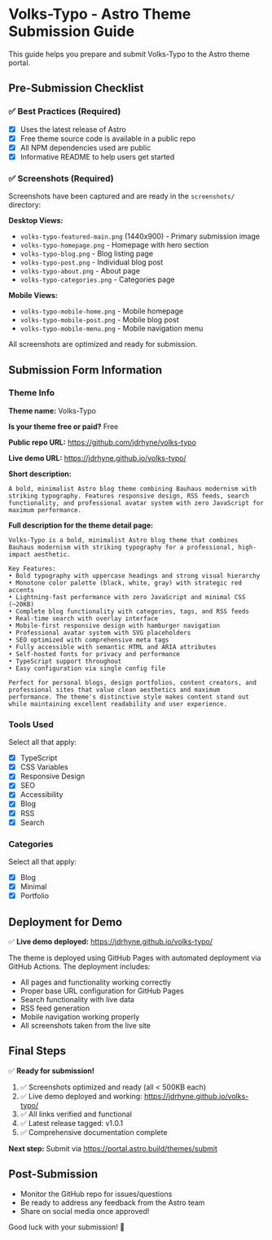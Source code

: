 # Volks-Typo - Astro Theme Submission Guide

This guide helps you prepare and submit Volks-Typo to the Astro theme portal.

## Pre-Submission Checklist

### ✅ Best Practices (Required)
- [x] Uses the latest release of Astro
- [x] Free theme source code is available in a public repo
- [x] All NPM dependencies used are public
- [x] Informative README to help users get started

### ✅ Screenshots (Required)
Screenshots have been captured and are ready in the `screenshots/` directory:

**Desktop Views:**
- `volks-typo-featured-main.png` (1440x900) - Primary submission image
- `volks-typo-homepage.png` - Homepage with hero section
- `volks-typo-blog.png` - Blog listing page
- `volks-typo-post.png` - Individual blog post
- `volks-typo-about.png` - About page
- `volks-typo-categories.png` - Categories page

**Mobile Views:**
- `volks-typo-mobile-home.png` - Mobile homepage
- `volks-typo-mobile-post.png` - Mobile blog post
- `volks-typo-mobile-menu.png` - Mobile navigation menu

All screenshots are optimized and ready for submission.

## Submission Form Information

### Theme Info

**Theme name:** Volks-Typo

**Is your theme free or paid?** Free

**Public repo URL:** https://github.com/jdrhyne/volks-typo

**Live demo URL:** https://jdrhyne.github.io/volks-typo/

**Short description:**
```
A bold, minimalist Astro blog theme combining Bauhaus modernism with striking typography. Features responsive design, RSS feeds, search functionality, and professional avatar system with zero JavaScript for maximum performance.
```

**Full description for the theme detail page:**
```
Volks-Typo is a bold, minimalist Astro blog theme that combines Bauhaus modernism with striking typography for a professional, high-impact aesthetic.

Key Features:
• Bold typography with uppercase headings and strong visual hierarchy
• Monotone color palette (black, white, gray) with strategic red accents
• Lightning-fast performance with zero JavaScript and minimal CSS (~20KB)
• Complete blog functionality with categories, tags, and RSS feeds
• Real-time search with overlay interface
• Mobile-first responsive design with hamburger navigation
• Professional avatar system with SVG placeholders
• SEO optimized with comprehensive meta tags
• Fully accessible with semantic HTML and ARIA attributes
• Self-hosted fonts for privacy and performance
• TypeScript support throughout
• Easy configuration via single config file

Perfect for personal blogs, design portfolios, content creators, and professional sites that value clean aesthetics and maximum performance. The theme's distinctive style makes content stand out while maintaining excellent readability and user experience.
```

### Tools Used
Select all that apply:
- [x] TypeScript
- [x] CSS Variables
- [x] Responsive Design
- [x] SEO
- [x] Accessibility
- [x] Blog
- [x] RSS
- [x] Search

### Categories
Select all that apply:
- [x] Blog
- [x] Minimal
- [x] Portfolio

## Deployment for Demo

✅ **Live demo deployed:** https://jdrhyne.github.io/volks-typo/

The theme is deployed using GitHub Pages with automated deployment via GitHub Actions. The deployment includes:
- All pages and functionality working correctly
- Proper base URL configuration for GitHub Pages
- Search functionality with live data
- RSS feed generation
- Mobile navigation working properly
- All screenshots taken from the live site

## Final Steps

✅ **Ready for submission!**

1. ✅ Screenshots optimized and ready (all < 500KB each)
2. ✅ Live demo deployed and working: https://jdrhyne.github.io/volks-typo/
3. ✅ All links verified and functional
4. ✅ Latest release tagged: v1.0.1
5. ✅ Comprehensive documentation complete

**Next step:** Submit via https://portal.astro.build/themes/submit

## Post-Submission

- Monitor the GitHub repo for issues/questions
- Be ready to address any feedback from the Astro team
- Share on social media once approved!

Good luck with your submission! 🚀
